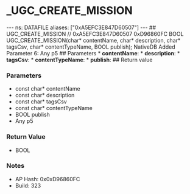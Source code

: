 # _UGC_CREATE_MISSION

--- ns: DATAFILE aliases: ["0xA5EFC3E847D60507"] --- ## UGC_CREATE_MISSION  // 0xA5EFC3E847D60507 0xD96860FC BOOL UGC_CREATE_MISSION(char* contentName, char* description, char* tagsCsv, char* contentTypeName, BOOL publish);  NativeDB Added Parameter 6: Any p5  ## Parameters * **contentName**: * **description**: * **tagsCsv**: * **contentTypeName**: * **publish**:  ## Return value

### Parameters
* const char* contentName
* const char* description
* const char* tagsCsv
* const char* contentTypeName
* BOOL publish
* Any p5

### Return Value
* BOOL

### Notes
* AP Hash: 0x0xD96860FC
* Build: 323

